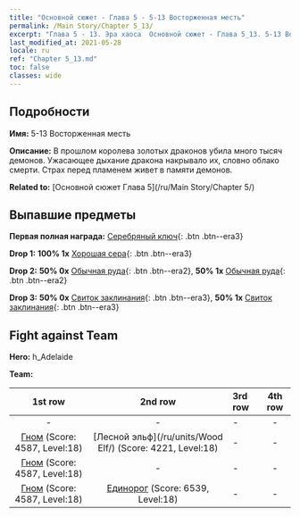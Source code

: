 ```yaml
---
title: "Основной сюжет - Глава 5 - 5-13 Восторженная месть"
permalink: /Main Story/Chapter 5_13/
excerpt: "Глава 5 - 13. Эра хаоса  Основной сюжет - Глава 5_13. 5-13 Восторженная месть"
last_modified_at: 2021-05-28
locale: ru
ref: "Chapter 5_13.md"
toc: false
classes: wide
---
```


## Подробности

 **Имя:** 5-13 Восторженная месть

 **Описание:** В прошлом королева золотых драконов убила много тысяч демонов. Ужасающее дыхание дракона накрывало их, словно облако смерти. Страх перед пламенем живет в памяти демонов.

 **Related to:** [Основной сюжет Глава 5](/ru/Main Story/Chapter 5/)

## Выпавшие предметы

 **Первая полная награда:** [Серебряный ключ](/ItemsRU/con_693/){: .btn .btn--era3}

 **Drop 1:** **100% 1x** [Хорошая сера](/ItemsRU/mat_15/){: .btn .btn--era3}

 **Drop 2:** **50% 0x** [Обычная руда](/ItemsRU/mat_6/){: .btn .btn--era2}, **50% 1x** [Обычная руда](/ItemsRU/mat_6/){: .btn .btn--era2}

 **Drop 3:** **50% 0x** [Свиток заклинания](/ItemsRU/con_694/){: .btn .btn--era3}, **50% 1x** [Свиток заклинания](/ItemsRU/con_694/){: .btn .btn--era3}


## Fight against Team
 **Hero:** h_Adelaide

 **Team:**


  | 1st row | 2nd row | 3rd row | 4th row |
  |:----:|:----:|:----|:----:|
  | - | - | - | - |
  | [Гном](/ru/units/Dwarf/) (Score: 4587, Level:18)  | [Лесной эльф](/ru/units/Wood Elf/) (Score: 4221, Level:18)  | - | - |
  | [Гном](/ru/units/Dwarf/) (Score: 4587, Level:18)  | - | - | - |
  | [Гном](/ru/units/Dwarf/) (Score: 4587, Level:18)  | [Единорог](/ru/units/Unicorn/) (Score: 6539, Level:18)  | - | - |



